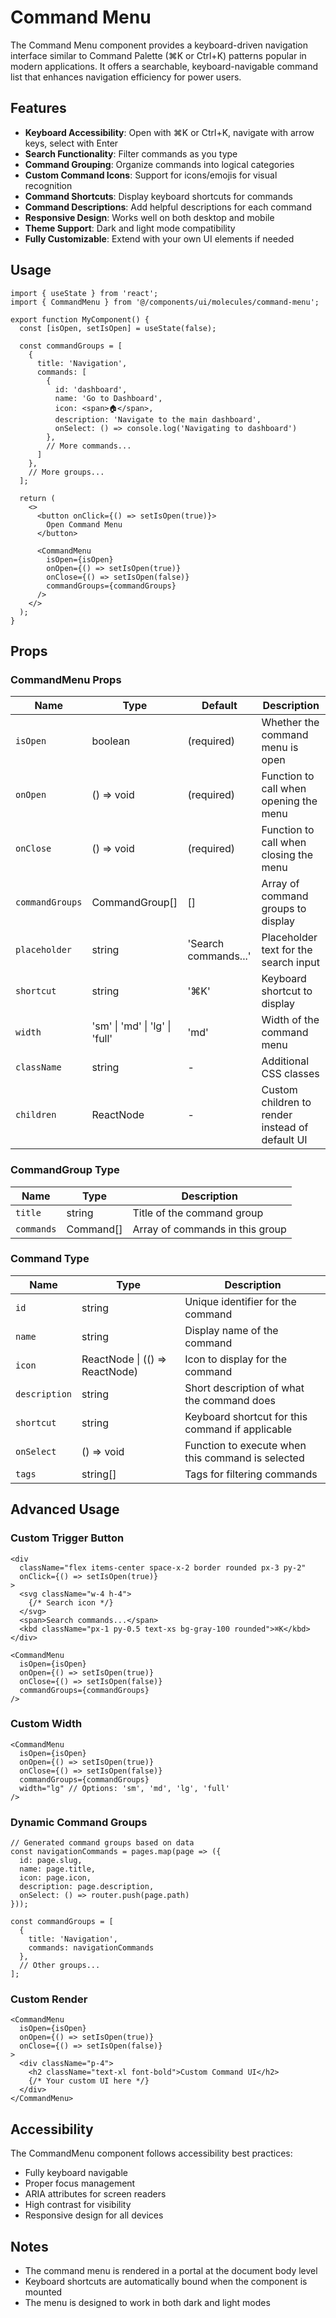 # Command Menu

The Command Menu component provides a keyboard-driven navigation interface similar to Command Palette (⌘K or Ctrl+K) patterns popular in modern applications. It offers a searchable, keyboard-navigable command list that enhances navigation efficiency for power users.

## Features

- **Keyboard Accessibility**: Open with ⌘K or Ctrl+K, navigate with arrow keys, select with Enter
- **Search Functionality**: Filter commands as you type
- **Command Grouping**: Organize commands into logical categories
- **Custom Command Icons**: Support for icons/emojis for visual recognition
- **Command Shortcuts**: Display keyboard shortcuts for commands
- **Command Descriptions**: Add helpful descriptions for each command
- **Responsive Design**: Works well on both desktop and mobile
- **Theme Support**: Dark and light mode compatibility
- **Fully Customizable**: Extend with your own UI elements if needed

## Usage

```tsx
import { useState } from 'react';
import { CommandMenu } from '@/components/ui/molecules/command-menu';

export function MyComponent() {
  const [isOpen, setIsOpen] = useState(false);
  
  const commandGroups = [
    {
      title: 'Navigation',
      commands: [
        {
          id: 'dashboard',
          name: 'Go to Dashboard',
          icon: <span>🏠</span>,
          description: 'Navigate to the main dashboard',
          onSelect: () => console.log('Navigating to dashboard')
        },
        // More commands...
      ]
    },
    // More groups...
  ];

  return (
    <>
      <button onClick={() => setIsOpen(true)}>
        Open Command Menu
      </button>
      
      <CommandMenu
        isOpen={isOpen}
        onOpen={() => setIsOpen(true)}
        onClose={() => setIsOpen(false)}
        commandGroups={commandGroups}
      />
    </>
  );
}
```

## Props

### CommandMenu Props

| Name | Type | Default | Description |
|------|------|---------|-------------|
| `isOpen` | boolean | (required) | Whether the command menu is open |
| `onOpen` | () => void | (required) | Function to call when opening the menu |
| `onClose` | () => void | (required) | Function to call when closing the menu |
| `commandGroups` | CommandGroup[] | [] | Array of command groups to display |
| `placeholder` | string | 'Search commands...' | Placeholder text for the search input |
| `shortcut` | string | '⌘K' | Keyboard shortcut to display |
| `width` | 'sm' \| 'md' \| 'lg' \| 'full' | 'md' | Width of the command menu |
| `className` | string | - | Additional CSS classes |
| `children` | ReactNode | - | Custom children to render instead of default UI |

### CommandGroup Type

| Name | Type | Description |
|------|------|-------------|
| `title` | string | Title of the command group |
| `commands` | Command[] | Array of commands in this group |

### Command Type

| Name | Type | Description |
|------|------|-------------|
| `id` | string | Unique identifier for the command |
| `name` | string | Display name of the command |
| `icon` | ReactNode \| (() => ReactNode) | Icon to display for the command |
| `description` | string | Short description of what the command does |
| `shortcut` | string | Keyboard shortcut for this command if applicable |
| `onSelect` | () => void | Function to execute when this command is selected |
| `tags` | string[] | Tags for filtering commands |

## Advanced Usage

### Custom Trigger Button

```tsx
<div 
  className="flex items-center space-x-2 border rounded px-3 py-2"
  onClick={() => setIsOpen(true)}
>
  <svg className="w-4 h-4">
    {/* Search icon */}
  </svg>
  <span>Search commands...</span>
  <kbd className="px-1 py-0.5 text-xs bg-gray-100 rounded">⌘K</kbd>
</div>

<CommandMenu
  isOpen={isOpen}
  onOpen={() => setIsOpen(true)}
  onClose={() => setIsOpen(false)}
  commandGroups={commandGroups}
/>
```

### Custom Width

```tsx
<CommandMenu
  isOpen={isOpen}
  onOpen={() => setIsOpen(true)}
  onClose={() => setIsOpen(false)}
  commandGroups={commandGroups}
  width="lg" // Options: 'sm', 'md', 'lg', 'full'
/>
```

### Dynamic Command Groups

```tsx
// Generated command groups based on data
const navigationCommands = pages.map(page => ({
  id: page.slug,
  name: page.title,
  icon: page.icon,
  description: page.description,
  onSelect: () => router.push(page.path)
}));

const commandGroups = [
  {
    title: 'Navigation',
    commands: navigationCommands
  },
  // Other groups...
];
```

### Custom Render

```tsx
<CommandMenu
  isOpen={isOpen}
  onOpen={() => setIsOpen(true)}
  onClose={() => setIsOpen(false)}
>
  <div className="p-4">
    <h2 className="text-xl font-bold">Custom Command UI</h2>
    {/* Your custom UI here */}
  </div>
</CommandMenu>
```

## Accessibility

The CommandMenu component follows accessibility best practices:

- Fully keyboard navigable
- Proper focus management
- ARIA attributes for screen readers
- High contrast for visibility
- Responsive design for all devices

## Notes

- The command menu is rendered in a portal at the document body level
- Keyboard shortcuts are automatically bound when the component is mounted
- The menu is designed to work in both dark and light modes 